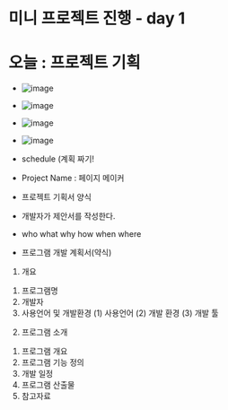# 미니 프로젝트 진행 - day 1
# 오늘 : 프로젝트 기획
* ![image](https://user-images.githubusercontent.com/49339278/132145321-02975039-b6a1-4dec-853d-c9de3cca4ae8.png)
* ![image](https://user-images.githubusercontent.com/49339278/132145443-dec927c9-aad1-40d6-a893-a8a3e6676641.png)
* ![image](https://user-images.githubusercontent.com/49339278/132145564-b5d37028-0b59-48bf-885a-d0e02ed68f88.png)
* ![image](https://user-images.githubusercontent.com/49339278/132145662-f85c0381-d642-4fea-968b-2042ff498345.png)
* schedule (계획 짜기! 

* Project Name : 페이지 메이커
* 프로젝트 기획서 양식
* 개발자가 제안서를 작성한다.
* who what why how when where

* 프로그램 개발 계획서(약식)
1. 개요
  1) 프로그램명
  2) 개발자
  3) 사용언어 및 개발환경
    (1) 사용언어
    (2) 개발 환경
    (3) 개발 툴
    
2. 프로그램 소개
  1) 프로그램 개요
  2) 프로그램 기능 정의
  3) 개발 일정
  4) 프로그램 산출물
  5) 참고자료
